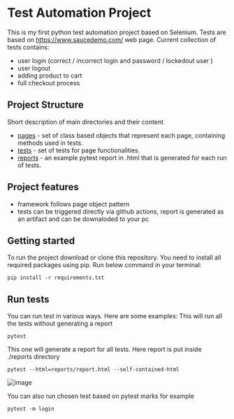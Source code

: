# Test Automation Project

This is my first python test automation project based on Selenium. Tests are based on https://www.saucedemo.com/ web page.
Current collection of tests contains:
- user login (correct / incorrect login and password / lockedout user )
- user logout
- adding product to cart
- full checkout process

## Project Structure 
Short description of main directories and their content
- [pages](pages) - set of class based objects that represent each page, containing methods used in tests.
- [tests](tests) - set of tests for page functionalities.
- [reports](reports) - an example pytest report in .html that is generated for each run of tests.

## Project features
- framework follows page object pattern
- tests can be triggered directly via github actions, report is generated as an artifact and can be downaloded to your pc

## Getting started
To run the project download or clone this repository. You need to install all required packages using pip.
Run below command in your terminal:

```
pip install -r requirements.txt
```

## Run tests

You can run test in various ways. Here are some examples:
This will run all the tests without generating a report
```
pytest
```

This one will generate a report for all tests. Here report is put inside ./reports directory

```
pytest --html=reports/report.html --self-contained-html
```
![image](https://github.com/user-attachments/assets/ae4a7904-be4c-4bec-a38d-4f127bfd11e4)

You can also run chosen test based on pytest marks for example

```
pytest -m login
```
